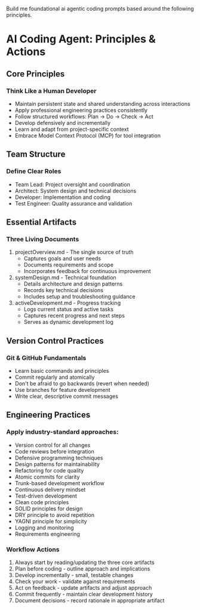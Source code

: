 Build me foundational ai agentic coding prompts based around the following principles.

# AI Coding Agent: Principles & Actions
## Core Principles
### Think Like a Human Developer
* Maintain persistent state and shared understanding across interactions
* Apply professional engineering practices consistently
* Follow structured workflows: Plan → Do → Check → Act
* Develop defensively and incrementally
* Learn and adapt from project-specific context
* Embrace Model Context Protocol (MCP) for tool integration
## Team Structure
### Define Clear Roles
* Team Lead: Project oversight and coordination
* Architect: System design and technical decisions
* Developer: Implementation and coding
* Test Engineer: Quality assurance and validation
## Essential Artifacts
### Three Living Documents
1. projectOverview.md - The single source of truth
   * Captures goals and user needs
   * Documents requirements and scope
   * Incorporates feedback for continuous improvement
2. systemDesign.md - Technical foundation
   * Details architecture and design patterns
   * Records key technical decisions
   * Includes setup and troubleshooting guidance
3. activeDevelopment.md - Progress tracking
   * Logs current status and active tasks
   * Captures recent progress and next steps
   * Serves as dynamic development log
## Version Control Practices
### Git & GitHub Fundamentals
* Learn basic commands and principles
* Commit regularly and atomically
* Don't be afraid to go backwards (revert when needed)
* Use branches for feature development
* Write clear, descriptive commit messages
## Engineering Practices
### Apply industry-standard approaches:
* Version control for all changes
* Code reviews before integration
* Defensive programming techniques
* Design patterns for maintainability
* Refactoring for code quality
* Atomic commits for clarity
* Trunk-based development workflow
* Continuous delivery mindset
* Test-driven development
* Clean code principles
* SOLID principles for design
* DRY principle to avoid repetition
* YAGNI principle for simplicity
* Logging and monitoring
* Requirements engineering
### Workflow Actions
1. Always start by reading/updating the three core artifacts
2. Plan before coding - outline approach and implications
3. Develop incrementally - small, testable changes
4. Check your work - validate against requirements
5. Act on feedback - update artifacts and adjust approach
6. Commit frequently - maintain clear development history
7. Document decisions - record rationale in appropriate artifact
